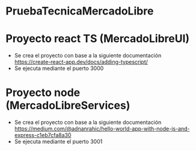 # PruebaTecnicaMercadoLibre

# Proyecto react TS (MercadoLibreUI)
- Se crea el proyecto con base a la siguiente documentación https://create-react-app.dev/docs/adding-typescript/ 
- Se ejecuta mediante el puerto 3000

# Proyecto node (MercadoLibreServices)
- Se crea el proyecto con base a la siguiente documentación https://medium.com/@adnanrahic/hello-world-app-with-node-js-and-express-c1eb7cfa8a30
- Se ejecuta mediante el puerto 3001
